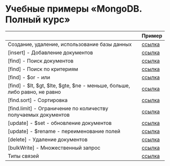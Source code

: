 # Учебные примеры «MongoDB. Полный курс»

|                                                                           | Пример                                                        |
| ------------------------------------------------------------------------- | ------------------------------------------------------------- |
| Создание, удаление, использование базы данных                             | [ссылка](https://github.com/MihailStar/mg-jwy/tree/master/03) |
| [insert] - Добавление документов                                          | [ссылка](https://github.com/MihailStar/mg-jwy/tree/master/04) |
| [find] - Поиск документов                                                 | [ссылка](https://github.com/MihailStar/mg-jwy/tree/master/05) |
| [find] - Поиск по критериям                                               | [ссылка](https://github.com/MihailStar/mg-jwy/tree/master/06) |
| [find] - $or - или                                                        | [ссылка](https://github.com/MihailStar/mg-jwy/tree/master/07) |
| [find] - $lt, $gt, $lte, $gte, $ne - меньше, больше, либо равно, не равно | [ссылка](https://github.com/MihailStar/mg-jwy/tree/master/08) |
| [find.sort] - Сортировка                                                  | [ссылка](https://github.com/MihailStar/mg-jwy/tree/master/09) |
| [find.limit] - Ограничение по количеству получаемых документов            | [ссылка](https://github.com/MihailStar/mg-jwy/tree/master/10) |
| [update] - $set - обновление документов                                   | [ссылка](https://github.com/MihailStar/mg-jwy/tree/master/11) |
| [update] - $rename - переименование полей                                 | [ссылка](https://github.com/MihailStar/mg-jwy/tree/master/12) |
| [delete] - Удаление документов                                            | [ссылка](https://github.com/MihailStar/mg-jwy/tree/master/13) |
| [bulkWrite] - Множественный запрос                                        | [ссылка](https://github.com/MihailStar/mg-jwy/tree/master/14) |
| Типы связей                                                               | [ссылка](https://github.com/MihailStar/mg-jwy/tree/master/15) |
